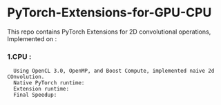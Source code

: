 # PyTorch-Extensions-for-GPU-CPU
This repo contains PyTorch Extensions for 2D convolutional operations, Implemented on :
  ### 1.CPU :
      Using OpenCL 3.0, OpenMP, and Boost Compute, implemented naive 2d COnvolution.
      Native PyTorch runtime: 
      Extension runtime:
      Final Speedup:


